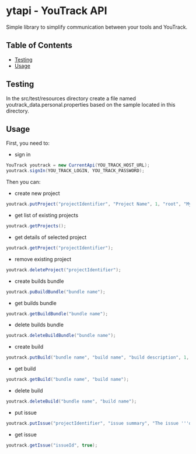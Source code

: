 # ytapi - YouTrack API

Simple library to simplify communication between your tools and YouTrack.

## Table of Contents

* [Testing](#testing)
* [Usage](#usage)

## Testing

In the src/test/resources directory create a file named youtrack_data.personal.properties based on the sample located in this directory.

## Usage

First, you need to:

- sign in

```java
YouTrack youtrack = new CurrentApi(YOU_TRACK_HOST_URL);
youtrack.signIn(YOU_TRACK_LOGIN, YOU_TRACK_PASSWORD);
```

Then you can:

- create new project

```java
youtrack.putProject("projectIdentifier", "Project Name", 1, "root", "My first project created with ytapi.");
```

- get list of existing projects

```java
youtrack.getProjects();
```

- get details of selected project

```java
youtrack.getProject("projectIdentifier");
```

- remove existing project

```java
youtrack.deleteProject("projectIdentifier");
```

- create builds bundle

```java
youtrack.puBuildBundle("bundle name");
```

- get builds bundle

```java
youtrack.getBuildBundle("bundle name");
```

- delete builds bundle

```java
youtrack.deleteBuildBundle("bundle name");
```

- create build

```java
youtrack.putBuild("bundle name", "build name", "build description", 1, new Date().getTime());
```

- get build

```java
youtrack.getBuild("bundle name", "build name");
```

- delete build

```java
youtrack.deleteBuild("bundle name", "build name");
```

- put issue

```java
youtrack.putIssue("projectIdentifier", "issue summary", "The issue '''description'''.", "permitted group");
```

- get issue

```java
youtrack.getIssue("issueId", true);
```
